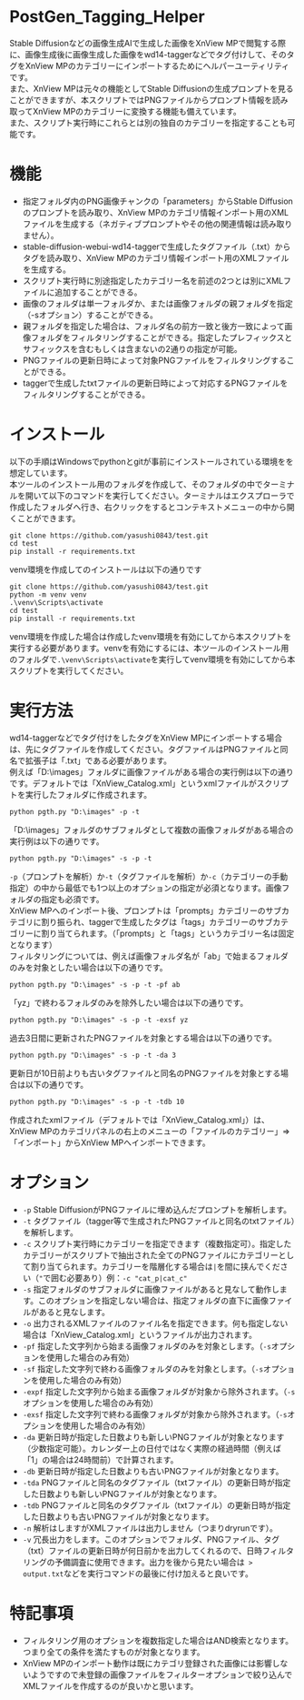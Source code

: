 # PostGen_Tagging_Helper
Stable Diffusionなどの画像生成AIで生成した画像をXnView MPで閲覧する際に、画像生成後に画像生成した画像をwd14-taggerなどでタグ付けして、そのタグをXnView MPのカテゴリーにインポートするためにヘルパーユーティリティです。  
また、XnView MPは元々の機能としてStable Diffusionの生成プロンプトを見ることができますが、本スクリプトではPNGファイルからプロンプト情報を読み取ってXnView MPのカテゴリーに変換する機能も備えています。  
また、スクリプト実行時にこれらとは別の独自のカテゴリーを指定することも可能です。
# 機能
- 指定フォルダ内のPNG画像チャンクの「parameters」からStable Diffusionのプロンプトを読み取り、XnView MPのカテゴリ情報インポート用のXMLファイルを生成する（ネガティブプロンプトやその他の関連情報は読み取りません）。
- stable-diffusion-webui-wd14-taggerで生成したタグファイル（.txt）からタグを読み取り、XnView MPのカテゴリ情報インポート用のXMLファイルを生成する。
- スクリプト実行時に別途指定したカテゴリー名を前述の2つとは別にXMLファイルに追加することができる。
- 画像のフォルダは単一フォルダか、または画像フォルダの親フォルダを指定（-sオプション）することができる。
- 親フォルダを指定した場合は、フォルダ名の前方一致と後方一致によって画像フォルダをフィルタリングすることができる。指定したプレフィックスとサフィックスを含むもしくは含まないの2通りの指定が可能。
- PNGファイルの更新日時によって対象PNGファイルをフィルタリングすることができる。
- taggerで生成したtxtファイルの更新日時によって対応するPNGファイルをフィルタリングすることができる。
# インストール
以下の手順はWindowsでpythonとgitが事前にインストールされている環境をを想定しています。  
本ツールのインストール用のフォルダを作成して、そのフォルダの中でターミナルを開いて以下のコマンドを実行してください。ターミナルはエクスプローラで作成したフォルダへ行き、右クリックをするとコンテキストメニューの中から開くことができます。
```
git clone https://github.com/yasushi0843/test.git
cd test
pip install -r requirements.txt
```
venv環境を作成してのインストールは以下の通りです
```
git clone https://github.com/yasushi0843/test.git
python -m venv venv
.\venv\Scripts\activate
cd test
pip install -r requirements.txt
```
venv環境を作成した場合は作成したvenv環境を有効にしてから本スクリプトを実行する必要があります。venvを有効にするには、本ツールのインストール用のフォルダで`.\venv\Scripts\activate`を実行してvenv環境を有効にしてから本スクリプトを実行してください。
# 実行方法
wd14-taggerなどでタグ付けをしたタグをXnView MPにインポートする場合は、先にタグファイルを作成してください。タグファイルはPNGファイルと同名で拡張子は「.txt」である必要があります。  
例えば「D:\images」フォルダに画像ファイルがある場合の実行例は以下の通りです。デフォルトでは「XnView_Catalog.xml」というxmlファイルがスクリプトを実行したフォルダに作成されます。
```
python pgth.py "D:\images" -p -t
```
「D:\images」フォルダのサブフォルダとして複数の画像フォルダがある場合の実行例は以下の通りです。
```
python pgth.py "D:\images" -s -p -t
```
`-p`（プロンプトを解析）か`-t`（タグファイルを解析）か`-c`（カテゴリーの手動指定）の中から最低でも1つ以上のオプションの指定が必須となります。画像フォルダの指定も必須です。  
XnView MPへのインポート後、プロンプトは「prompts」カテゴリーのサブカテゴリに割り振られ、taggerで生成したタグは「tags」カテゴリーのサブカテゴリーに割り当てられます。（「prompts」と「tags」というカテゴリー名は固定となります）  
フィルタリングについては、例えば画像フォルダ名が「ab」で始まるフォルダのみを対象としたい場合は以下の通りです。
```
python pgth.py "D:\images" -s -p -t -pf ab
```
「yz」で終わるフォルダのみを除外したい場合は以下の通りです。
```
python pgth.py "D:\images" -s -p -t -exsf yz
```
過去3日間に更新されたPNGファイルを対象とする場合は以下の通りです。
```
python pgth.py "D:\images" -s -p -t -da 3
```
更新日が10日前よりも古いタグファイルと同名のPNGファイルを対象とする場合は以下の通りです。
```
python pgth.py "D:\images" -s -p -t -tdb 10
```
作成されたxmlファイル（デフォルトでは「XnView_Catalog.xml」）は、XnView MPのカテゴリパネルの右上のメニューの「ファイルのカテゴリー」⇒「インポート」からXnView MPへインポートできます。
# オプション
- `-p` Stable DiffusionがPNGファイルに埋め込んだプロンプトを解析します。
- `-t` タグファイル（tagger等で生成されたPNGファイルと同名のtxtファイル）を解析します。
- `-c` スクリプト実行時にカテゴリーを指定できます（複数指定可）。指定したカテゴリーがスクリプトで抽出された全てのPNGファイルにカテゴリーとして割り当てられます。カテゴリーを階層化する場合は`|`を間に挟んでください（`"`で囲む必要あり）例：`-c "cat_p|cat_c"`
- `-s` 指定フォルダのサブフォルダに画像ファイルがあると見なして動作します。このオプションを指定しない場合は、指定フォルダの直下に画像ファイルがあると見なします。
- `-o` 出力されるXMLファイルのファイル名を指定できます。何も指定しない場合は「XnView_Catalog.xml」というファイルが出力されます。
- `-pf` 指定した文字列から始まる画像フォルダのみを対象とします。（`-s`オプションを使用した場合のみ有効）
- `-sf` 指定した文字列で終わる画像フォルダのみを対象とします。（`-s`オプションを使用した場合のみ有効）
- `-expf` 指定した文字列から始まる画像フォルダが対象から除外されます。（`-s`オプションを使用した場合のみ有効）
- `-exsf` 指定した文字列で終わる画像フォルダが対象から除外されます。（`-s`オプションを使用した場合のみ有効）
- `-da` 更新日時が指定した日数よりも新しいPNGファイルが対象となります（少数指定可能）。カレンダー上の日付ではなく実際の経過時間（例えば「1」の場合は24時間前）で計算されます。
- `-db` 更新日時が指定した日数よりも古いPNGファイルが対象となります。
- `-tda` PNGファイルと同名のタグファイル（txtファイル）の更新日時が指定した日数よりも新しいPNGファイルが対象となります。
- `-tdb` PNGファイルと同名のタグファイル（txtファイル）の更新日時が指定した日数よりも古いPNGファイルが対象となります。
- `-n` 解析はしますがXMLファイルは出力しません（つまりdryrunです）。
- `-v` 冗長出力をします。このオプションでフォルダ、PNGファイル、タグ（txt）ファイルの更新日時が何日前かを出力してくれるので、日時フィルタリングの予備調査に使用できます。出力を後から見たい場合は` > output.txt`などを実行コマンドの最後に付け加えると良いです。
# 特記事項
- フィルタリング用のオプションを複数指定した場合はAND検索となります。つまり全ての条件を満たすものが対象となります。
- XnView MPのインポート動作は既にカテゴリ登録された画像には影響しないようですので未登録の画像ファイルをフィルターオプションで絞り込んでXMLファイルを作成するのが良いかと思います。
